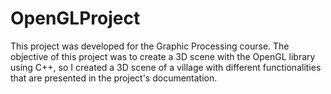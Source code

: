 # OpenGLProject
This project was developed for the Graphic Processing course. The objective of this project was to create a 3D scene with the OpenGL library using C++, so I created a 3D scene of a village with different functionalities that are presented in the project's documentation.
